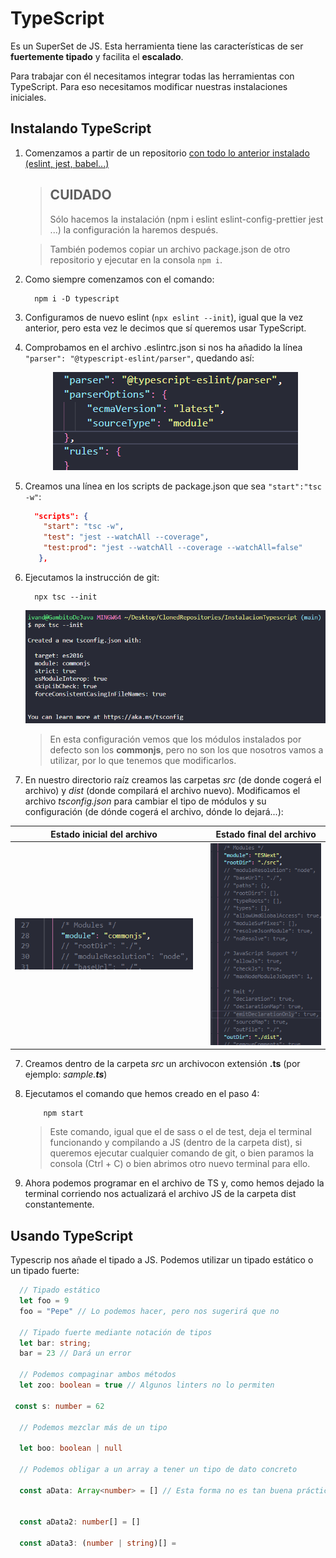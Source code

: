 # TypeScript

Es un SuperSet de JS. Esta herramienta tiene las características de ser **fuertemente tipado** y facilita el **escalado**.

Para trabajar con él necesitamos integrar todas las herramientas con TypeScript. Para eso necesitamos modificar nuestras instalaciones iniciales.

## Instalando TypeScript

1. Comenzamos a partir de un repositorio [con todo lo anterior instalado (eslint, jest, babel...)](https://github.com/SemperFenix/boilerPlate/blob/main/readme.md)

   > ## CUIDADO
   >
   > Sólo hacemos la instalación (npm i eslint eslint-config-prettier jest ...) la configuración la haremos después.

   > También podemos copiar un archivo package.json de otro repositorio y ejecutar en la consola `npm i`.

2. Como siempre comenzamos con el comando:

   ```git
     npm i -D typescript
   ```

3. Configuramos de nuevo eslint (`npx eslint --init`), igual que la vez anterior, pero esta vez le decimos que sí queremos usar TypeScript.

4. Comprobamos en el archivo .eslintrc.json si nos ha añadido la línea `"parser": "@typescript-eslint/parser"`, quedando así:
   <div align="center">

   ![Contenido .eslintrc.json](images/Opciones%20eslint%20para%20typescript.png)
      </div>

5. Creamos una línea en los scripts de package.json que sea `"start":"tsc -w"`:

   ```json
     "scripts": {
       "start": "tsc -w",
       "test": "jest --watchAll --coverage",
       "test:prod": "jest --watchAll --coverage --watchAll=false"
      },
   ```

6. Ejecutamos la instrucción de git:

   ```git
     npx tsc --init
   ```

   <div align="center">

   ![Información de init de typescript](images/Install-typescript.png)
      </div>

   > En esta configuración vemos que los módulos instalados por defecto son los **commonjs**, pero no son los que nosotros vamos a utilizar, por lo que tenemos que modificarlos.

7. En nuestro directorio raíz creamos las carpetas _src_ (de donde cogerá el archivo) y _dist_ (donde compilará el archivo nuevo).
   Modificamos el archivo _tsconfig.json_ para cambiar el tipo de módulos y su configuración (de dónde cogerá el archivo, dónde lo dejará...):

   <div align="center">

|               **Estado inicial del archivo**               |     |                  **Estado final del archivo**                  |
| :--------------------------------------------------------: | --- | :------------------------------------------------------------: |
| ![Estado inicial del archivo](images/ModifyTypeScript.png) |     | ![Estado final del archivo](images/ModifyTypeScript-final.png) |

</div>

7. Creamos dentro de la carpeta _src_ un archivocon extensión **.ts** (por ejemplo: _sample.**ts**_)

8. Ejecutamos el comando que hemos creado en el paso 4:

   ```git
       npm start
   ```

   > Este comando, igual que el de sass o el de test, deja el terminal funcionando y compilando a JS (dentro de la carpeta dist), si queremos ejecutar cualquier comando de git, o bien paramos la consola (Ctrl + C) o bien abrimos otro nuevo terminal para ello.

9. Ahora podemos programar en el archivo de TS y, como hemos dejado la terminal corriendo nos actualizará el archivo JS de la carpeta dist constantemente.

## Usando TypeScript

Typescrip nos añade el tipado a JS. Podemos utilizar un tipado estático o un tipado fuerte:

```Typescript
  // Tipado estático
  let foo = 9
  foo = "Pepe" // Lo podemos hacer, pero nos sugerirá que no

  // Tipado fuerte mediante notación de tipos
  let bar: string;
  bar = 23 // Dará un error

  // Podemos compaginar ambos métodos
  let zoo: boolean = true // Algunos linters no lo permiten

 const s: number = 62

  // Podemos mezclar más de un tipo

  let boo: boolean | null

  // Podemos obligar a un array a tener un tipo de dato concreto

  const aData: Array<number> = [] // Esta forma no es tan buena práctica y algunos linters no la cogen.


  const aData2: number[] = []

  const aData3: (number | string)[] =
```
